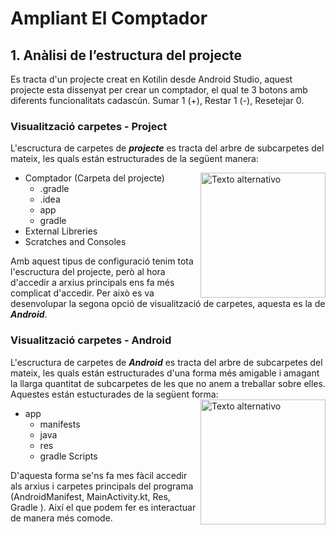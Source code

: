 # Ampliant El Comptador

## 1. Anàlisi de l’estructura del projecte 

Es tracta d'un projecte creat en Kotilin desde Android Studio, aquest projecte esta dissenyat per crear un comptador, el qual te  3 botons amb diferents funcionalitats cadascún.
Sumar 1 (+), Restar 1 (-), Resetejar 0.

### Visualització carpetes - Project

L'escructura de carpetes de ***projecte*** es tracta del arbre de subcarpetes del mateix, les quals están estructurades de la següent manera:
* Comptador (Carpeta del projecte)
    <img src="https://github.com/ErikEgidoBlanes2223/ampliantElComptador/assets/126054869/db0bbb2a-67c2-4431-b839-c300367a9556" alt="Texto alternativo" width="200" align="right">
    * .gradle
    * .idea
    * app
    * gradle
* External Libreries
* Scratches and Consoles

Amb aquest tipus de configuració tenim tota l'escructura del projecte, però al hora d'accedir a arxius principals ens fa més complicat d'accedir.
Per això es va desenvolupar la segona opció de visualització de carpetes, aquesta es la de ***Android***.

### Visualització carpetes - Android

L'escructura de carpetes de ***Android*** es tracta del arbre de subcarpetes del mateix, les quals están estructurades d'una forma més amigable i amagant la llarga quantitat de subcarpetes de les que no anem a treballar sobre elles. Aquestes están estucturades de la següent forma:
<img src="https://github.com/ErikEgidoBlanes2223/ampliantElComptador/assets/126054869/1b329efc-0bc3-49ea-9061-0c8d762b6239" alt="Texto alternativo" width="200" align="right">

 
* app
    * manifests
    * java
    * res
    * gradle Scripts

D'aquesta forma se'ns fa mes fàcil accedir als arxius i carpetes principals del programa (AndroidManifest, MainActivity.kt, Res, Gradle ).
Així el que podem fer es interactuar de manera més comode.
